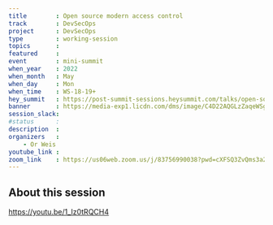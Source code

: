 ```yaml
---
title        : Open source modern access control  
track        : DevSecOps
project      : DevSecOps
type         : working-session
topics       :
featured     :
event        : mini-summit
when_year    : 2022
when_month   : May
when_day     : Mon
when_time    : WS-18-19+
hey_summit   : https://post-summit-sessions.heysummit.com/talks/open-source-modern-access-control/
banner       : https://media-exp1.licdn.com/dms/image/C4D22AQGLzZaqeWSgIA/feedshare-shrink_2048_1536/0/1650492471105?e=2147483647&v=beta&t=ykGqJkPmogk1_lWnN78ehhWDSHtTUhYQE1pcIoG90vc
session_slack:
#status      : 
description  :
organizers   :
    - Or Weis        
youtube_link : 
zoom_link    : https://us06web.zoom.us/j/83756990038?pwd=cXFSQ3ZvQms3a2h6SWVqUTBoQ1dVZz09
---
```


## About this session

https://youtu.be/1_Iz0tRQCH4
